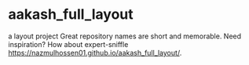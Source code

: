 # aakash_full_layout
a  layout project Great repository names are short and memorable. Need inspiration? How about expert-sniffle
https://nazmulhossen01.github.io/aakash_full_layout/.
